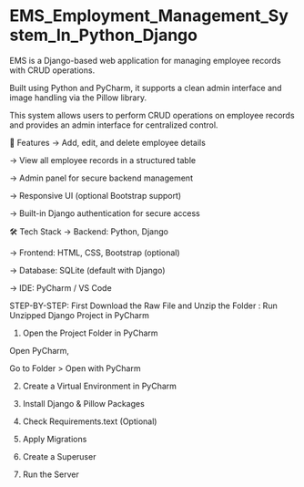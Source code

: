# EMS_Employment_Management_System_In_Python_Django

EMS is a Django-based web application for managing employee records with CRUD operations. 

Built using Python and PyCharm, it supports a clean admin interface and image handling via the Pillow library.

This system allows users to perform CRUD operations on employee records and provides an admin interface for centralized control.

🚀 Features
-> Add, edit, and delete employee details

-> View all employee records in a structured table

-> Admin panel for secure backend management

-> Responsive UI (optional Bootstrap support)

-> Built-in Django authentication for secure access

🛠️ Tech Stack
-> Backend: Python, Django

-> Frontend: HTML, CSS, Bootstrap (optional)

-> Database: SQLite (default with Django)

-> IDE: PyCharm / VS Code




STEP-BY-STEP: First Download the Raw File and Unzip the Folder : Run Unzipped Django Project in PyCharm

1. Open the Project Folder in PyCharm
   
Open PyCharm,

Go to Folder > Open with PyCharm


2. Create a Virtual Environment in PyCharm

3. Install Django & Pillow Packages

4. Check Requirements.text (Optional)

5. Apply Migrations

6. Create a Superuser

7. Run the Server
